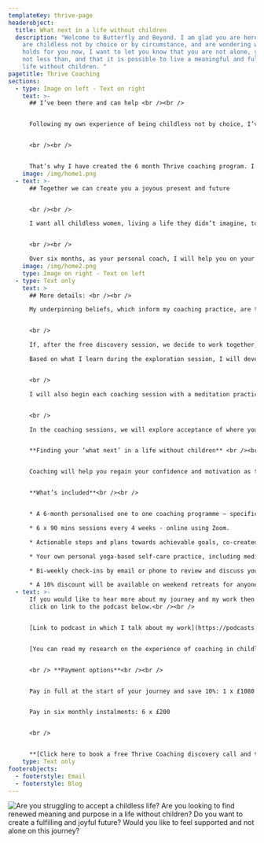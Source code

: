 ```yaml
---
templateKey: thrive-page
headerobject:
  title: What next in a life without children
  description: "Welcome to Butterfly and Beyond. I am glad you are here.  If you
    are childless not by choice or by circumstance, and are wondering what life
    holds for you now, I want to let you know that you are not alone, you are
    not less than, and that it is possible to live a meaningful and fulfilled
    life without children. "
pagetitle: Thrive Coaching
sections:
  - type: Image on left - Text on right
    text: >-
      ## I’ve been there and can help <br /><br />


      Following my own experience of being childless not by choice, I’ve made it my purpose to transform other childless women’s experience of themselves as “not enough”. 


      <br /><br />


      That’s why I have created the 6 month Thrive coaching program. I have been in your shoes and I offer understanding, care and support.
    image: /img/home1.png
  - text: >-
      ## Together we can create you a joyous present and future


      <br /><br />

      I want all childless women, living a life they didn’t imagine, to see themselves as courageous and unlimited, with the freedom to create a joyous present and future.


      <br /><br />

      Over six months, as your personal coach, I will help you on your journey towards accepting and valuing yourself and creating new meaning and purpose in your life. Whatever this looks like for you, it will be a supportive, safe and nurturing space, holding you at its heart.
    image: /img/home2.png
    type: Image on right - Text on left
  - type: Text only
    text: >
      ## More details: <br /><br />

      My underpinning beliefs, which inform my coaching practice, are that we all have potential within us, and we have self-determination. I believe that culturally constructed knowledge and values can be challenged, and new meaning made – leading to a shift in outlook and actions. This way I believe transformation is possible. 


      <br />

      If, after the free discovery session, we decide to work together, in the first Thrive session we will explore where you are in your journey, the issues affecting you, and where you would like to get to. I will be supportive and empathetic, taking responsibility for building our relationship and the trust between us. You will be the centre of the coaching journey.

      Based on what I learn during the exploration session, I will develop some yoga-based practices to support you on your journey. These may include daily meditation and breathing practices to help with stress, anxiety, and self-compassion. 


      <br />

      I will also begin each coaching session with a meditation practice, as preparation to help clear the busy chatter of the mind, and enable focus, clarity and presence during the coaching session to enhance your insights, learning and development. 


      <br />

      In the coaching sessions, we will explore acceptance of where you currently are, and look at transforming what we can on the road ahead. We can discover different perspectives and options for a life without children, and this may involve challenging existing beliefs holding you back e.g. societal constructs and your own personal narrative. Together we will create actionable steps towards achievable goals, and the client’s your vision for your future.<br /><br />


      **Finding your ‘what next’ in a life without children** <br /><br />


      Coaching will help you regain your confidence and motivation as together we look at where you are in life, and explore different perspectives and options to help you create a new path forward. Combining coaching with my work as a yoga teacher, I create effective nurturing strategies for both mind and body. The goal is to enable you to live a rewarding life, with optimism and joy.<br /><br />


      **What’s included**<br /><br />


      * A 6-month personalised one to one coaching programme – specifically designed for you.

      * 6 x 90 mins sessions every 4 weeks - online using Zoom.

      * Actionable steps and plans towards achievable goals, co-created with you, to build on your dreams.

      * Your own personal yoga-based self-care practice, including meditation, breathing practices, and self-care techniques.

      * Bi-weekly check-ins by email or phone to review and discuss your progress on the journey.

      * A 10% discount will be available on weekend retreats for anyone who has completed the Thrive program.
  - text: >-
      If you would like to hear more about my journey and my work then please
      click on link to the podcast below.<br /><br />


      [Link to podcast in which I talk about my work](https://podcasts.apple.com/gb/podcast/over-40-involuntary-childless-how-ive-thrived-regardless/id1225884321?i=1000514844738)


      [You can read my research on the experience of coaching in childless women here. ](https://radar.brookes.ac.uk/radar/items/00f8f6a9-2c25-4969-95d4-e115a9993d16/1/)


      <br /> **Payment options**<br /><br />


      Pay in full at the start of your journey and save 10%: 1 x £1080 (full price £1200)<br />


      Pay in six monthly instalments: 6 x £200


      <br />


      **[Click here to book a free Thrive Coaching discovery call and take the first step to creating a joyous present and future.](<mailto:butterflyandbeyond@outlook.com?subject=FREE Thrive Coaching discovery call>)**
    type: Text only
footerobjects:
  - footerstyle: Email
  - footerstyle: Blog
---
```


![Are you struggling to accept a childless life? Are you looking to find renewed meaning and purpose in a life without children? Do you want to create a fulfilling and joyful future? Would you like to feel supported and not alone on this journey?](/img/screenshot-2021-08-10-145151.png "Questions")

<br /><br />
